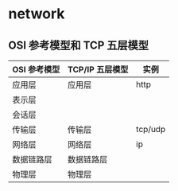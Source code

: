 # network

## OSI 参考模型和 TCP 五层模型

| OSI 参考模型 | TCP/IP 五层模型 | 实例    |
| ------------ | --------------- | ------- |
| 应用层       | 应用层          | http    |
| 表示层       |                 |         |
| 会话层       |                 |         |
| 传输层       | 传输层          | tcp/udp |
| 网络层       | 网络层          | ip      |
| 数据链路层   | 数据链路层      |
| 物理层       | 物理层          |
